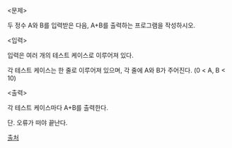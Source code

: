 <문제>

두 정수 A와 B를 입력받은 다음, A+B를 출력하는 프로그램을 작성하시오.

<입력>

입력은 여러 개의 테스트 케이스로 이루어져 있다.

각 테스트 케이스는 한 줄로 이루어져 있으며, 각 줄에 A와 B가 주어진다. (0 < A, B < 10)

<출력>

각 테스트 케이스마다 A+B를 출력한다.

단. 오류가 떠야 끝난다.

[출처](https://www.acmicpc.net/problem/10951)
